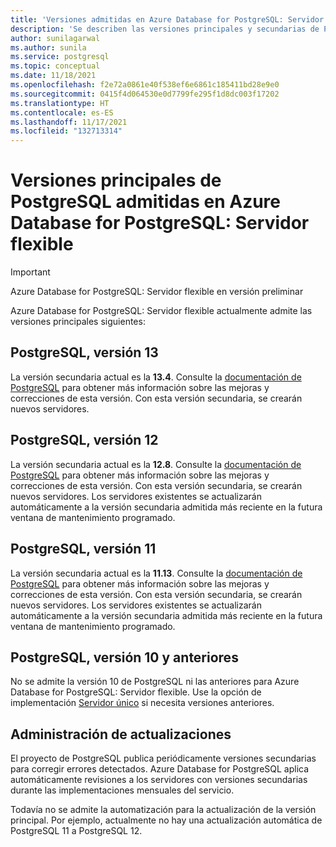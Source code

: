 ```yaml
---
title: 'Versiones admitidas en Azure Database for PostgreSQL: Servidor flexible'
description: 'Se describen las versiones principales y secundarias de PostgreSQL admitidas en Azure Database for PostgreSQL: Servidor flexible.'
author: sunilagarwal
ms.author: sunila
ms.service: postgresql
ms.topic: conceptual
ms.date: 11/18/2021
ms.openlocfilehash: f2e72a0861e40f538ef6e6861c185411bd28e9e0
ms.sourcegitcommit: 0415f4d064530e0d7799fe295f1d8dc003f17202
ms.translationtype: HT
ms.contentlocale: es-ES
ms.lasthandoff: 11/17/2021
ms.locfileid: "132713314"
---
```

# <a name="supported-postgresql-major-versions-in-azure-database-for-postgresql---flexible-server"></a>Versiones principales de PostgreSQL admitidas en Azure Database for PostgreSQL: Servidor flexible

> [!IMPORTANT]
> Azure Database for PostgreSQL: Servidor flexible en versión preliminar

Azure Database for PostgreSQL: Servidor flexible actualmente admite las versiones principales siguientes:

## <a name="postgresql-version-13"></a>PostgreSQL, versión 13

La versión secundaria actual es la **13.4**. Consulte la [documentación de PostgreSQL](https://www.postgresql.org/docs/13/static/release-13-4.html) para obtener más información sobre las mejoras y correcciones de esta versión. Con esta versión secundaria, se crearán nuevos servidores. 

## <a name="postgresql-version-12"></a>PostgreSQL, versión 12

La versión secundaria actual es la **12.8**. Consulte la [documentación de PostgreSQL](https://www.postgresql.org/docs/12/static/release-12-8.html) para obtener más información sobre las mejoras y correcciones de esta versión. Con esta versión secundaria, se crearán nuevos servidores. Los servidores existentes se actualizarán automáticamente a la versión secundaria admitida más reciente en la futura ventana de mantenimiento programado.

## <a name="postgresql-version-11"></a>PostgreSQL, versión 11

La versión secundaria actual es la **11.13**. Consulte la [documentación de PostgreSQL](https://www.postgresql.org/docs/11/static/release-11-13.html) para obtener más información sobre las mejoras y correcciones de esta versión. Con esta versión secundaria, se crearán nuevos servidores. Los servidores existentes se actualizarán automáticamente a la versión secundaria admitida más reciente en la futura ventana de mantenimiento programado.

## <a name="postgresql-version-10-and-older"></a>PostgreSQL, versión 10 y anteriores

No se admite la versión 10 de PostgreSQL ni las anteriores para Azure Database for PostgreSQL: Servidor flexible. Use la opción de implementación [Servidor único](../concepts-supported-versions.md) si necesita versiones anteriores.

## <a name="managing-upgrades"></a>Administración de actualizaciones

El proyecto de PostgreSQL publica periódicamente versiones secundarias para corregir errores detectados. Azure Database for PostgreSQL aplica automáticamente revisiones a los servidores con versiones secundarias durante las implementaciones mensuales del servicio.

Todavía no se admite la automatización para la actualización de la versión principal. Por ejemplo, actualmente no hay una actualización automática de PostgreSQL 11 a PostgreSQL 12.<!-- To upgrade to the next major version, create a [database dump and restore](howto-migrate-using-dump-and-restore.md) to a server that was created with the new engine version.-->

<!--
## Next steps

For information on supported PostgreSQL extensions, see [the extensions document](concepts-extensions.md).
-->